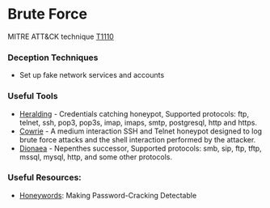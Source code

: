 # Brute Force

MITRE ATT&CK technique [T1110](https://attack.mitre.org/wiki/Technique/T1110)

### Deception Techniques
* Set up fake network services and accounts

### Useful Tools
* [Heralding](https://github.com/johnnykv/heralding) - Credentials catching honeypot, Supported protocols: ftp, telnet, ssh, pop3, pop3s, imap, imaps, smtp, postgresql, http and https.
* [Cowrie](https://github.com/micheloosterhof/cowrie) - A medium interaction SSH and Telnet honeypot designed to log brute force attacks and the shell interaction performed by the attacker.
* [Dionaea](https://github.com/DinoTools/dionaea) - Nepenthes successor, Supported protocols: smb, sip, ftp, tftp, mssql, mysql, http, and some other protocols.

### Useful Resources:
* [Honeywords](http://people.csail.mit.edu/rivest/honeywords/): Making Password-Cracking Detectable